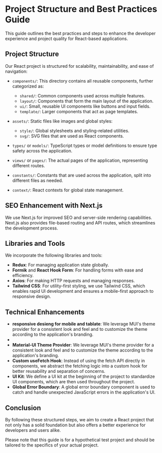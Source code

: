 # Project Structure and Best Practices Guide

This guide outlines the best practices and steps to enhance the developer experience and project quality for React-based applications.

## Project Structure

Our React project is structured for scalability, maintainability, and ease of navigation:

- `components/`: This directory contains all reusable components, further categorized as:

  - `shared/`: Common components used across multiple features.
  - `layout/`: Components that form the main layout of the application.
  - `ui/`: Small, reusable UI components like buttons and input fields.
  - `template/`: Larger components that act as page templates.

- `assets/`: Static files like images and global styles:

  - `style/`: Global stylesheets and styling-related utilities.
  - `svg/`: SVG files that are used as React components.

- `types/` or `models/`: TypeScript types or model definitions to ensure type safety across the application.

- `views/` or `pages/`: The actual pages of the application, representing different routes.

- `constants/`: Constants that are used across the application, split into different files as needed.

- `context/`: React contexts for global state management.

## SEO Enhancement with Next.js

We use Next.js for improved SEO and server-side rendering capabilities. Next.js also provides file-based routing and API routes, which streamlines the development process.

## Libraries and Tools

We incorporate the following libraries and tools:

- **Redux**: For managing application state globally.
- **Formik** and **React Hook Form**: For handling forms with ease and efficiency.
- **Axios**: For making HTTP requests and managing responses.
- **Tailwind CSS**: For utility-first styling, we use Tailwind CSS, which enables rapid UI development and ensures a mobile-first approach to responsive design.

## Technical Enhancements

- **responsive desieng for mobile and tablate**: We leverage MUI's theme provider for a consistent look and feel and to customize the theme according to the application's branding.
-
- **Material-UI Theme Provider**: We leverage MUI's theme provider for a consistent look and feel and to customize the theme according to the application's branding.
- **Custom useFetch Hook**: Instead of using the fetch API directly in components, we abstract the fetching logic into a custom hook for better reusability and separation of concerns.
- **UI Kit**: We define a UI kit at the beginning of the project to standardize UI components, which are then used throughout the project.
- **Global Error Boundary**: A global error boundary component is used to catch and handle unexpected JavaScript errors in the application's UI.

## Conclusion

By following these structured steps, we aim to create a React project that not only has a solid foundation but also offers a better experience for developers and users alike.

Please note that this guide is for a hypothetical test project and should be tailored to the specifics of your actual project.
